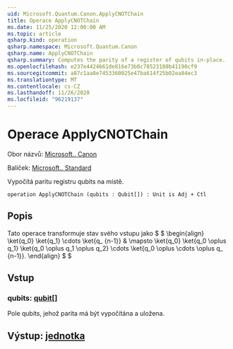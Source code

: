 ```yaml
---
uid: Microsoft.Quantum.Canon.ApplyCNOTChain
title: Operace ApplyCNOTChain
ms.date: 11/25/2020 12:00:00 AM
ms.topic: article
qsharp.kind: operation
qsharp.namespace: Microsoft.Quantum.Canon
qsharp.name: ApplyCNOTChain
qsharp.summary: Computes the parity of a register of qubits in-place.
ms.openlocfilehash: e237e4424661de816e73b0c78523180b41190cf9
ms.sourcegitcommit: a87c1aa8e7453360025e47ba614f25b02ea84ec3
ms.translationtype: MT
ms.contentlocale: cs-CZ
ms.lasthandoff: 11/26/2020
ms.locfileid: "96219137"
---
```

# <a name="applycnotchain-operation"></a>Operace ApplyCNOTChain

Obor názvů: [Microsoft.. Canon](xref:Microsoft.Quantum.Canon)

Balíček: [Microsoft.. Standard](https://nuget.org/packages/Microsoft.Quantum.Standard)


Vypočítá paritu registru qubits na místě.

```qsharp
operation ApplyCNOTChain (qubits : Qubit[]) : Unit is Adj + Ctl
```


## <a name="description"></a>Popis

Tato operace transformuje stav svého vstupu jako $ $ \begin{align} \ket{q_0} \ket{q_1} \cdots \ket{q_ {n-1}} & \mapsto \ket{q_0} \ket{q_0 \oplus q_1} \ket{q_0 \oplus q_1 \oplus q_2} \cdots \ket{q_0 \oplus \cdots \oplus q_ {n-1}}.
\end{align} $ $

## <a name="input"></a>Vstup

### <a name="qubits--qubit"></a>qubits: [qubit](xref:microsoft.quantum.lang-ref.qubit)[]

Pole qubits, jehož parita má být vypočítána a uložena.



## <a name="output--unit"></a>Výstup: [jednotka](xref:microsoft.quantum.lang-ref.unit)

